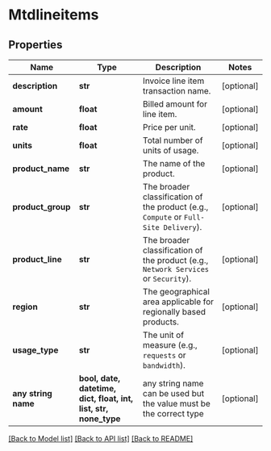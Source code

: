 # Mtdlineitems


## Properties
Name | Type | Description | Notes
------------ | ------------- | ------------- | -------------
**description** | **str** | Invoice line item transaction name. | [optional] 
**amount** | **float** | Billed amount for line item. | [optional] 
**rate** | **float** | Price per unit. | [optional] 
**units** | **float** | Total number of units of usage. | [optional] 
**product_name** | **str** | The name of the product. | [optional] 
**product_group** | **str** | The broader classification of the product (e.g., `Compute` or `Full-Site Delivery`). | [optional] 
**product_line** | **str** | The broader classification of the product (e.g., `Network Services` or `Security`). | [optional] 
**region** | **str** | The geographical area applicable for regionally based products. | [optional] 
**usage_type** | **str** | The unit of measure (e.g., `requests` or `bandwidth`). | [optional] 
**any string name** | **bool, date, datetime, dict, float, int, list, str, none_type** | any string name can be used but the value must be the correct type | [optional]

[[Back to Model list]](../README.md#documentation-for-models) [[Back to API list]](../README.md#documentation-for-api-endpoints) [[Back to README]](../README.md)



